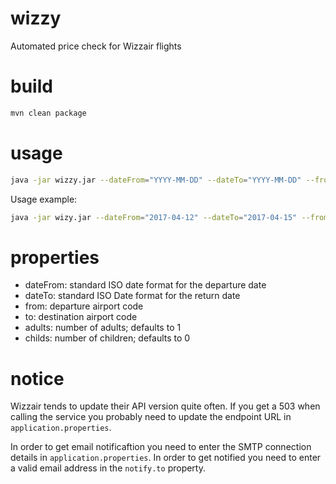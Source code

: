 # wizzy
Automated price check for Wizzair flights

# build
```bash
mvn clean package
```

# usage
```bash
java -jar wizzy.jar --dateFrom="YYYY-MM-DD" --dateTo="YYYY-MM-DD" --from="AIRPORT_CODE" --to="AIRPORT_CODE" --adults=XXX --childs=XXX
```

Usage example:

```bash
java -jar wizy.jar --dateFrom="2017-04-12" --dateTo="2017-04-15" --from="CLJ" --to="BCN" --adults=2
```
# properties
- dateFrom: standard ISO date format for the departure date
- dateTo: standard ISO Date format for the return date
- from: departure airport code
- to: destination airport code
- adults: number of adults; defaults to 1
- childs: number of children; defaults to 0

# notice
Wizzair tends to update their API version quite often. If you get a 503 when calling the service you probably need to update the endpoint URL in ```application.properties```.

In order to get email notificaftion you need to enter the SMTP connection details in ```application.properties```. In order to get notified you need to enter a valid email address in the ```notify.to``` property.

